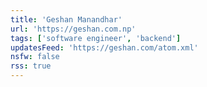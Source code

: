 ```yaml
---
title: 'Geshan Manandhar'
url: 'https://geshan.com.np'
tags: ['software engineer', 'backend']
updatesFeed: 'https://geshan.com/atom.xml'
nsfw: false
rss: true
---
```

